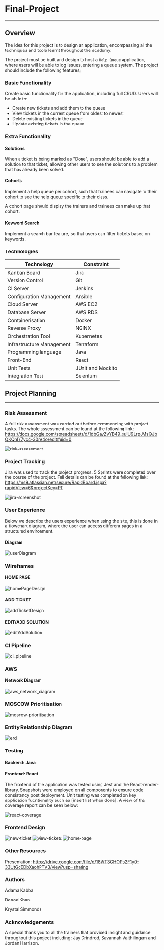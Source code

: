 # Final-Project
---
## Overview
The idea for this project is to design an application,
encompassing all the techniques and tools learnt throughout the academy.

The project must be built and design to host a `Help Queue` application,
where users will be able to log issues, entering a queue system. 
The project should include the following features;

### Basic Functionality
Create basic functionality for the application, including full CRUD.
Users will be ab   le to:

* Create new tickets and add them to the queue
* View tickets in the current queue from oldest to newest
* Delete existing tickets in the queue
* Update existing tickets in the queue

### Extra Functionality 

#### Solutions
When a ticket is being marked as "Done", 
users should be able to add a solution 
to that ticket, allowing other users to
see the solutions to a problem that has already been solved.

#### Cohorts
Implement a help queue per cohort, 
such that trainees can navigate to their 
cohort to see the help queue specific to their class.

A cohort page should display the trainers and trainees can make up that cohort.

#### Keyword Search
Implement a search bar feature, so that users can filter tickets based on keywords.

### Technologies

| Technology               | Constraint  |
| -----------              | ----------- |
| Kanban Board             | Jira        |
| Version Control          | Git|
| CI Server                | Jenkins |
| Configuration Management | Ansible |
| Cloud Server             | AWS EC2 |
| Database Server          | AWS RDS |
| Containerisation         | Docker  |
| Reverse Proxy            | NGINX  |
| Orchestration Tool       | Kubernetes  |
| Infrastructure Management| Terraform  |
| Programming language     | Java |
| Front-End                | React |
| Unit Tests               | JUnit and Mockito |
| Integration Test         | Selenium |

## Project Planning
---
### Risk Assessment 
A full risk assessment was carried out before commencing with project tasks. The whole assessment can be found at the following link:
https://docs.google.com/spreadsheets/d/1dbGavZvYB49_sulU9LrpJMsQJbQKQnIY7yc4-30rA4o/edit#gid=0

![risk-assessment](https://github.com/makhdoomshabir/Final-Project/blob/main/documentation/risk-assessment.png)

### Project Tracking
Jira was used to track the project progress. 5 Sprints were completed over the course of the project. Full details can be found at the following link:
https://ms9.atlassian.net/secure/RapidBoard.jspa?rapidView=6&projectKey=PT

![jira-screenshot](https://github.com/makhdoomshabir/Final-Project/blob/main/documentation/jira.png)


### User Experience

Below we describe the users experience when using the site, 
this is done in a flowchart diagram, where the user 
can access different pages in a structured environment.

#### Diagram
![userDiagram](documentation/UserExperience.png)

### Wireframes

#### HOME PAGE
![homePageDesign](https://github.com/makhdoomshabir/Final-Project/blob/DevOps/documentation/homepage.png)

#### ADD TICKET
![addTicketDesign](documentation/TicketAdd.png)

#### EDIT/ADD SOLUTION
![editAddSolution](documentation/issue.png)

### CI Pipeline
![ci_pipeline](https://github.com/makhdoomshabir/Final-Project/blob/main/documentation/ci_pipeline.png)

### AWS
#### Network Diagram
![aws_network_diagram](https://github.com/makhdoomshabir/Final-Project/blob/main/documentation/aws_net_diagram.png)

### MOSCOW Prioritisation

![moscow-prioritisation](https://github.com/makhdoomshabir/Final-Project/blob/main/documentation/Screenshot%20from%202020-10-14%2016-08-10.png)

### Entity Relationship Diagram
![erd](https://github.com/makhdoomshabir/Final-Project/blob/main/documentation/project_three_erd.png)

### Testing 
#### Backend: Java

#### Frontend: React
The frontend of the application was tested using Jest and the React-render-library. Snapshots were employed on all components to ensure code consistency post deployment. Unit testing was completed on key application fucntionality such as [insert list when done]. A view of the coverage report can be seen below:

![react-coverage](https://github.com/makhdoomshabir/Final-Project/blob/main/documentation/Snapshot%20Cov.png)


### Frontend Design 

![new-ticket](https://github.com/adamal5/Final-Project/blob/main/documentation/newticketform.png)
![view-tickets](https://github.com/adamal5/Final-Project/blob/main/documentation/viewtickets.png)
![home-page](https://github.com/adamal5/Final-Project/blob/main/documentation/homepage.png)

### Other Resources

Presentation:
https://drive.google.com/file/d/18WT3GHOPp2F1y0-33UtGdEDbXaohPTV3/view?usp=sharing

### Authors
Adama Kabba

Daood Khan  

Krystal Simmonds

### Acknowledgements 
A special thank you to all the trainers that provided insight and guidance throughout this project including: Jay Grindrod, Savannah Vaithilingam and Jordan Harrison.
